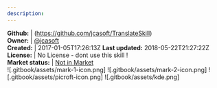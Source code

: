 ```yaml
---
description: 
---
```





**Github:** | (https://github.com/jcasoft/TranslateSkill)  
**Owner:** | [@jcasoft](https://github.com/jcasoft)  
**Created:** | 2017-01-05T17:26:13Z  **Last updated:** 2018-05-22T21:27:22Z  
**License:** | No License - dont use this skill !  
**Market status:** | [Not in Market](https://market.mycroft.ai/skill/)  
 ![.gitbook/assets/mark-1-icon.png]  ![.gitbook/assets/mark-2-icon.png]  ![.gitbook/assets/picroft-icon.png]  ![.gitbook/assets/kde.png]  

